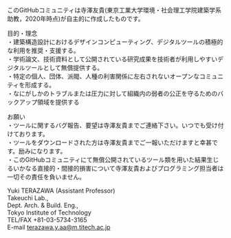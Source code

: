 このGitHubコミュニティは寺澤友貴(東京工業大学環境・社会理工学院建築学系助教，2020年時点)が自主的に作成したものです。<br>

目的・理念<br>
・建築構造設計におけるデザインコンピューティング、デジタルツールの積極的な利用を推奨・支援する。<br>
・学術論文、技術資料として公開されている研究成果を技術者が利用しやすいデジタルツールとして無償提供する。<br>
・特定の個人、団体、派閥、人種の利害関係に左右されないオープンなコミュニティを形成する。<br>
・なにがしかのトラブルまたは圧力に対して組織内の弱者の公正を守るためのバックアップ領域を提供する<br>
  
お願い<br>
・ツールに関するバグ報告、要望は寺澤友貴までご連絡下さい。いつでも受け付けております。<br>
・ツールをダウンロードされた方は寺澤友貴までご一報いただけますと幸甚です。励みになります。<br>
・このGitHubコミュニティにて無償公開されているツール類を用いた結果生じるいかなる直接的・間接的損害について寺澤友貴およびプログラミング担当者は一切その責任を負いません。<br>

Yuki TERAZAWA (Assistant Professor)<br>
Takeuchi Lab.,<br>
Dept. Arch. & Build. Eng.,<br>
Tokyo Institute of Technology<br>
TEL/FAX +81-03-5734-3165<br>
E-mail terazawa.y.aa@m.titech.ac.jp<br>
